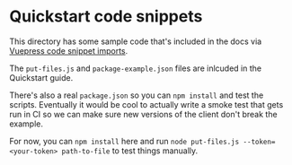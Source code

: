 # Quickstart code snippets

This directory has some sample code that's included in the docs via [Vuepress code snippet imports](https://v1.vuepress.vuejs.org/guide/markdown.html#import-code-snippets).

The `put-files.js` and `package-example.json` files are inlcuded in the Quickstart guide.

There's also a real `package.json` so you can `npm install` and test the scripts. Eventually it would be cool to actually write a smoke test that gets run in CI so we can make sure new versions of the client don't break the example. 

For now, you can `npm install` here and run `node put-files.js --token=<your-token> path-to-file` to test things manually.
